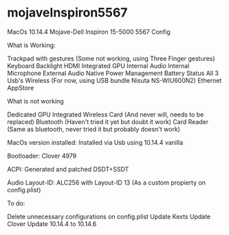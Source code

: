 # mojaveInspiron5567
MacOs 10.14.4 Mojave-Dell Inspiron 15-5000 5567 Config

What is Working:

Trackpad with gestures (Some not working, using Three Finger gestures)
Keyboard Backlight
HDMI
Integrated GPU
Internal Audio
Internal Microphone
External Audio
Native Power Management
Battery Status
All 3 Usb's
Wireless (For now, using USB bundle Nisuta NS-WIU600N2)
Ethernet
AppStore


What is not working

Dedicated GPU
Integrated Wireless Card (And never will, needs to be replaced)
Bluetooth (Haven't tried it yet but doubt it work)
Card Reader (Same as bluetooth, never tried it but probably doesn't work)


MacOs version installed: Installed via Usb using 10.14.4 vanilla

Bootloader: Clover 4979

ACPI: Generated and patched DSDT+SSDT

Audio Layout-ID: ALC256 with Layout-ID 13 (As a custom propierty on config.plist)

To do:

Delete unnecessary configurations on config.plist
Update Kexts
Update Clover
Update 10.14.4 to 10.14.6
